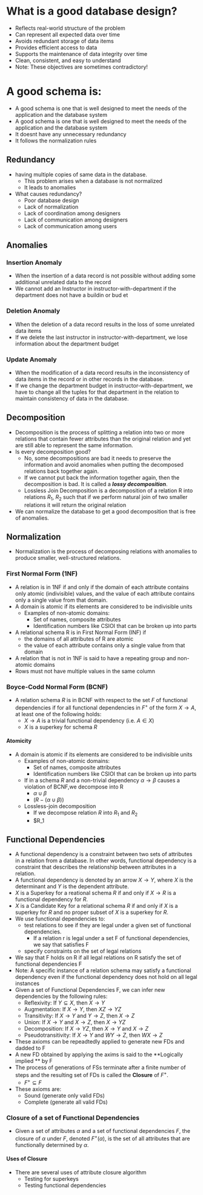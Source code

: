 # What is a good database design?
- Reflects real-world structure of the problem
- Can represent all expected data over time
- Avoids redundant storage of data items
- Provides efficient access to data
- Supports the maintenance of data integrity over time
- Clean, consistent, and easy to understand
- Note: These objectives are sometimes contradictory!
# A good schema is:
- A good schema is one that is well designed to meet the needs of the application and the database system
- A good schema is one that is well designed to meet the needs of the application and the database system
- It doesnt have any unnecessary redundancy
- It follows the normalization rules
## Redundancy
- having multiple copies of same data in the database.
  - This problem arises when a database is not normalized
  - It leads to anomalies
- What causes redundancy?
  - Poor database design
  - Lack of normalization
  - Lack of coordination among designers
  - Lack of communication among designers
  - Lack of communication among users
## Anomalies
### Insertion Anomaly
- When the insertion of a data record is not possible without adding some additional unrelated data to the record
- We cannot add an Instructor in instructor-with-department if the department does not have a buildin or bud et
### Deletion Anomaly
- When the deletion of a data record results in the loss of some unrelated data items
- If we delete the last instructor in instructor-with-department, we lose information about the department budget
### Update Anomaly
- When the modification of a data record results in the inconsistency of data items in the record or in other records in the database.
- If we change the department budget in instructor-with-department, we have to change all the tuples for that department in the relation to maintain consistency of data in the database.
## Decomposition
- Decomposition is the process of splitting a relation into two or more relations that contain fewer attributes than the original relation and yet are still able to represent the same information.
- Is every decomposition good?
  - No, some decompositions are bad it needs to preserve the information and avoid anomalies when putting the decomposed relations back together again.
  - If we cannot put back the information together again, then the decomposition is bad. It is called a _**lossy decomposition**_.
  - Lossless Join Decomposition is a decomposition of a relation R into relations $R_1$, $R_2$ such that if we perform natural join of two smaller relations it will return the original relation
- We can normalize the database to get a good decomposition that is free of anomalies.
## Normalization
- Normalization is the process of decomposing relations with anomalies to produce smaller, well-structured relations.
### First Normal Form (1NF)
- A relation is in 1NF if and only if the domain of each attribute contains only atomic (indivisible) values, and the value of each attribute contains only a single value from that domain.
- A domain is atomic if its elements are considered to be indivisible units
  - Examples of non-atomic domains:
    - Set of names, composite attributes
    - Identification numbers like CSIOI that can be broken up into parts
- A relational schema R is in First Normal Form (INF) if
  - the domains of all attributes of R are atomic
  - the value of each attribute contains only a single value from that domain
- A relation that is not in 1NF is said to have a repeating group and non-atomic domains
- Rows must not have multiple values in the same column
### Boyce-Codd Normal Form (BCNF)
- A relation schema $R$ is in BCNF with respect to the set $F$ of functional dependencies if for all functional dependencies in $F^+$ of the form $X \rightarrow A$, at least one of the following holds:
  - $X \rightarrow A$ is a trivial functional dependency (i.e. $A \in X$)
  - $X$ is a superkey for schema $R$
#### Atomicity
- A domain is atomic if its elements are considered to be indivisible units
  - Examples of non-atomic domains:
    - Set of names, composite attributes
    - Identification numbers like CSIOI that can be broken up into parts
  - If in a schema $R$ and a non-trivial dependency $\alpha \rightarrow \beta$ causes a violation of BCNF,we decompose into R
    - $\alpha \cup \beta$
    - $(R -  (\alpha \cup \beta))$
  - Lossless-join decomposition
    - If we decompose relation $R$ into $R_1$ and $R_2$
    - $R_1 
## Functional Dependencies
- A functional dependency is a constraint between two sets of attributes in a relation from a database. In other words, functional dependency is a constraint that describes the relationship between attributes in a relation.
- A functional dependency is denoted by an arrow $X \rightarrow Y$, where $X$ is the determinant and $Y$ is the dependent attribute.
- $X$ is a Superkey for a reational schema $R$ if and only if $X \rightarrow R$ is a functional dependency for $R$.
- $X$ is a Candidate Key for a relational schema $R$ if and only if $X$ is a superkey for $R$ and no proper subset of $X$ is a superkey for $R$.
- We use functional dependencies to:
  - test relations to see if they are legal under a given set of functional dependencies.
    - If a relation r is legal under a set F of functional dependencies, we say that satisfies F
  - specify constraints on the set of legal relations
- We say that F holds on R if all legal relations on R satisfy the set of functional dependencies F
- Note: A specific instance of a relation schema may satisfy a functional dependency even if the functional dependency does not hold on all legal instances
- Given a set of Functional Dependencies F, we can infer new dependencies by the following rules:
  - Reflexivity: If $Y \subseteq X$, then $X \rightarrow Y$
  - Augmentation: If $X \rightarrow Y$, then $XZ \rightarrow YZ$
  - Transitivity: If $X \rightarrow Y$ and $Y \rightarrow Z$, then $X \rightarrow Z$
  - Union: If $X \rightarrow Y$ and $X \rightarrow Z$, then $X \rightarrow YZ$
  - Decomposition: If $X \rightarrow YZ$, then $X \rightarrow Y$ and $X \rightarrow Z$
  - Pseudotransitivity: If $X \rightarrow Y$ and $WY \rightarrow Z$, then $WX \rightarrow Z$
- These axioms can be repeadtedly applied to generate new FDs and dadded to F
- A new FD obtained by applying the axims is said to the **Logically implied ** by F
- The process of generations of FSs terminate after a finite number of steps and the resulting set of FDs is called the **Closure** of $F^+$.
  - $F^+ \subseteq F$
- These axioms are:
  - Sound (generate only valid FDs)
  - Complete (generate all valid FDs)
### Closure of a set of Functional Dependencies
- Given a set of attributes $\alpha$ and a set of functional dependencies $F$, the closure of $\alpha$ under $F$, denoted $F^+(\alpha)$, is the set of all attributes that are functionally determined by $\alpha$.
#### Uses of Closure
- There are several uses of attribute closure algorithm
  - Testing for superkeys
  - Testing functional dependencies
